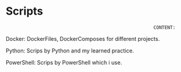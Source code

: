 # Scripts
                                                          CONTENT:

Docker:
  DockerFiles, DockerComposes for different projects.                                                         
                                                          
                                                       
Python:
    Scrips by Python and my learned practice.
    
    
PowerShell:
    Scrips by PowerShell which i use.

